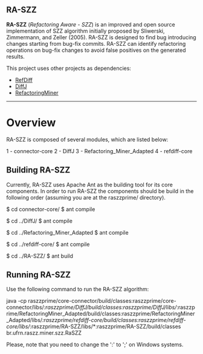 ## RA-SZZ ##
**RA-SZZ** (*Refactoring Aware - SZZ*) is an improved and open source
implementation of SZZ algorithm initially proposed by Sliwerski, Zimmermann,
and Zeller (2005). RA-SZZ is designed to find bug introducing changes starting
from bug-fix commits.  RA-SZZ can identify refactoring operations on bug-fix
changes to avoid false positives on the generated results.

This project uses other projects as dependencies:
- [RefDiff](https://github.com/aserg-ufmg/RefDiff)
- [DiffJ](https://github.com/jpace/diffj)
- [RefactoringMiner](https://github.com/tsantalis/RefactoringMiner)

---
# Overview

RA-SZZ is composed of several modules, which are listed below:

1 - connector-core 
2 - DiffJ
3 - Refactoring\_Miner\_Adapted
4 - refdiff-core

## Building RA-SZZ

Currently, RA-SZZ uses Apache Ant as the building tool for its core components.
In order to run RA-SZZ the components should be build in the following order (assuming you are
at the raszzprime/ directory).

$ cd connector-core/
$ ant compile

$ cd ../DiffJ/
$ ant compile

$ cd ../Refactoring\_Miner\_Adapted
$ ant compile

$ cd ../refdiff-core/
$ ant compile

$ cd ../RA-SZZ/
$ ant build

## Running RA-SZZ

Use the following command to run the RA-SZZ algorithm:

java -cp raszzprime/core-connector/build/classes:raszzprime/core-connector/libs/*:raszzprime/DiffJ/build/classes:raszzprime/DiffJ/libs/*:raszzprime/RefactoringMiner\_Adapted/build/classes:raszzprime/RefactoringMiner\_Adapted/libs/*:raszzprime/refdiff-core/build/classes:raszzprime/refdiff-core/libs/*:raszzprime/RA-SZZ/libs/*:raszzprime/RA-SZZ/build/classes br.ufrn.raszz.miner.szz.RaSZZ

Please, note that you need to change the ':' to ';' on Windows systems.




